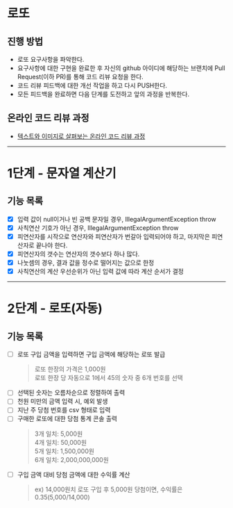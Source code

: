 # 로또
## 진행 방법
* 로또 요구사항을 파악한다.
* 요구사항에 대한 구현을 완료한 후 자신의 github 아이디에 해당하는 브랜치에 Pull Request(이하 PR)를 통해 코드 리뷰 요청을 한다.
* 코드 리뷰 피드백에 대한 개선 작업을 하고 다시 PUSH한다.
* 모든 피드백을 완료하면 다음 단계를 도전하고 앞의 과정을 반복한다.

## 온라인 코드 리뷰 과정
* [텍스트와 이미지로 살펴보는 온라인 코드 리뷰 과정](https://github.com/next-step/nextstep-docs/tree/master/codereview)

---

# 1단계 - 문자열 계산기
## 기능 목록
- [x] 입력 값이 null이거나 빈 공백 문자일 경우, IllegalArgumentException throw
- [x] 사칙연산 기호가 아닌 경우, IllegalArgumentException throw
- [x] 피연산자를 시작으로 연산자와 피연산자가 번갈아 입력되어야 하고, 마지막은 피연산자로 끝나야 한다.
- [x] 피연산자의 갯수는 연산자의 갯수보다 하나 많다.
- [x] 나눗셈의 경우, 결과 값을 정수로 떨어지는 값으로 한정
- [x] 사칙연산의 계산 우선순위가 아닌 입력 값에 따라 계산 순서가 결정

--- 

# 2단계 - 로또(자동)
## 기능 목록
- [ ] 로또 구입 금액을 입력하면 구입 금액에 해당하는 로또 발급
  > 로또 한장의 가격은 1,000원  
  > 로또 한장 당 자동으로 1에서 45의 숫자 중 6개 번호를 선택
- [ ] 선택된 숫자는 오름차순으로 정렬하여 출력
- [ ] 천원 미만의 금액 입력 시, 예외 발생
- [ ] 지난 주 당첨 번호를 csv 형태로 입력
- [ ] 구매한 로또에 대한 당첨 통계 콘솔 출력
  > 3개 일치: 5,000원  
  > 4개 일치: 50,000원  
  > 5개 일치: 1,500,000원  
  > 6개 일치: 2,000,000,000원
- [ ] 구입 금액 대비 당첨 금액에 대한 수익률 계산
  > ex) 14,000원치 로또 구입 후 5,000원 당첨이면, 수익률은 0.35(5,000/14,000)